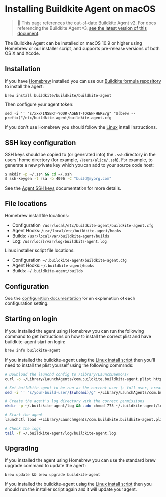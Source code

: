 # Installing Buildkite Agent on macOS

>🚧 This page references the out-of-date Buildkite Agent v2.
> For docs referencing the Buildkite Agent v3, <a href="/docs/agent/v3/macos">see the latest version of this document</a>.

The Buildkite Agent can be installed on macOS 10.9 or higher using Homebrew or our installer script, and supports pre-release versions of both OS X and Xcode.


## Installation

If you have <a href="http://brew.sh/">Homebrew</a> installed you can use our <a href="https://github.com/buildkite/homebrew-buildkite">Buildkite formula repository</a> to install the agent:

```shell
brew install buildkite/buildkite/buildkite-agent
```

Then configure your agent token:

```shell
sed -i '' "s/xxx/INSERT-YOUR-AGENT-TOKEN-HERE/g" "$(brew --prefix)"/etc/buildkite-agent/buildkite-agent.cfg
```

If you don't use Homebrew you should follow the [Linux](/docs/agent/v2/linux) install instructions.

## SSH key configuration

SSH keys should be copied to (or generated into) the `.ssh` directory in the users' home directory (for example, `/Users/alice/.ssh`). For example, to generate a new private key which you can add to your source code host:

```bash
$ mkdir -p ~/.ssh && cd ~/.ssh
$ ssh-keygen -t rsa -b 4096 -C "build@myorg.com"
```

See the [Agent SSH keys](/docs/agent/v2/ssh-keys) documentation for more details.

## File locations

Homebrew install file locations:

* Configuration: `/usr/local/etc/buildkite-agent/buildkite-agent.cfg`
* Agent Hooks: `/usr/local/etc/buildkite-agent/hooks`
* Builds: `/usr/local/var/buildkite-agent/builds`
* Log: `/usr/local/var/log/buildkite-agent.log`

Linux installer script file locations:

* Configuration: `~/.buildkite-agent/buildkite-agent.cfg`
* Agent Hooks: `~/.buildkite-agent/hooks`
* Builds: `~/.buildkite-agent/builds`

## Configuration

See the [configuration documentation](/docs/agent/v2/configuration) for an explanation of each configuration setting.

## Starting on login

If you installed the agent using Homebrew you can run the following command to get instructions on how to install the correct plist and have buildkite-agent start on login:

```bash
brew info buildkite-agent
```

If you installed the buildkite-agent using the [Linux install script](/docs/agent/v2/linux) then you'll need to install the plist yourself using the following commands:

```bash
# Download the launchd config to /Library/LaunchDaemons/
curl -o ~/Library/LaunchAgents/com.buildkite.buildkite-agent.plist https://raw.githubusercontent.com/buildkite/agent/main/templates/launchd_local_with_gui.plist

# Set buildkite-agent to be run as the current user (a full user, created using System Prefs)
sed -i '' "s/your-build-user/$(whoami)/g" ~/Library/LaunchAgents/com.buildkite.buildkite-agent.plist

# Create the agent's log directory with the correct permissions
mkdir -p ~/.buildkite-agent/log && sudo chmod 775 ~/.buildkite-agent/log

# Start the agent
launchctl load ~/Library/LaunchAgents/com.buildkite.buildkite-agent.plist

# Check the logs
tail -f ~/.buildkite-agent/log/buildkite-agent.log
```

## Upgrading

If you installed the agent using Homebrew you can use the standard brew upgrade command to update the agent:

```shell
brew update && brew upgrade buildkite-agent
```

If you installed the buildkite-agent using the [Linux install script](/docs/agent/v2/linux) then you should run the installer script again and it will update your agent.
